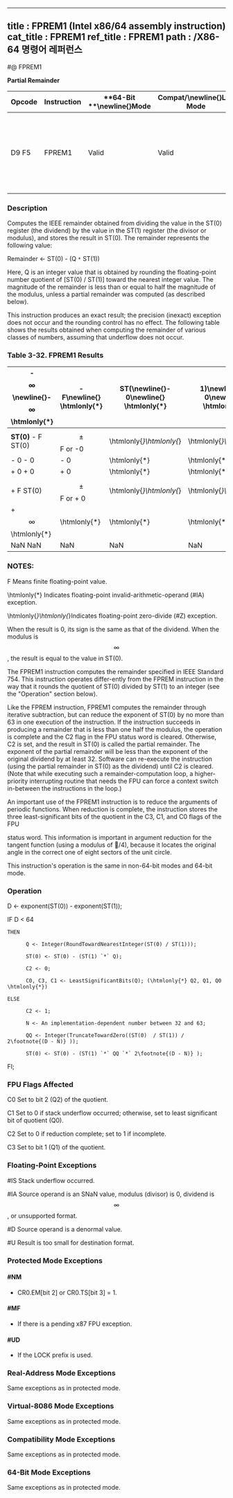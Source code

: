 ----------------------------
title : FPREM1 (Intel x86/64 assembly instruction)
cat_title : FPREM1
ref_title : FPREM1
path : /X86-64 명령어 레퍼런스
----------------------------
#@ FPREM1

**Partial Remainder**

|**Opcode**|**Instruction**|**64-Bit **\newline{}**Mode**|**Compat/**\newline{}**Leg Mode**|**Description**|
|----------|---------------|-----------------------------|---------------------------------|---------------|
|D9 F5|FPREM1|Valid|Valid|Replace ST(0) with the IEEE remainder obtained from dividing ST(0) by ST(1).|
### Description


Computes the IEEE remainder obtained from dividing the value in the ST(0) register (the dividend) by the value in the ST(1) register (the divisor or modulus), and stores the result in ST(0). The remainder represents the following value:

Remainder <- ST(0) - (Q `*` ST(1))

Here, Q is an integer value that is obtained by rounding the floating-point number quotient of [ST(0) / ST(1)] toward the nearest integer value. The magnitude of the remainder is less than or equal to half the magnitude of the modulus, unless a partial remainder was computed (as described below).

This instruction produces an exact result; the precision (inexact) exception does not occur and the rounding control has no effect. The following table shows the results obtained when computing the remainder of various classes of numbers, assuming that underflow does not occur.

### Table 3-32.  FPREM1 Results


|- $$\infty$$\newline{}- $$\infty$$ \htmlonly{*}|- F\newline{} \htmlonly{*}|**ST(**\newline{}- 0\newline{} \htmlonly{*}|**1)**\newline{}      + 0\newline{}        \htmlonly{*}|+ F\newline{} \htmlonly{*}|+ $$\infty$$\newline{} \htmlonly{*}|NaN\newline{}NaN|
|-----------------------------------------------|--------------------------|-------------------------------------------|-------------------------------------------------------|--------------------------|-----------------------------------|----------------|
|**ST(0)** - F ST(0)|$$\pm$$F or -0|\htmlonly{*}\htmlonly{*}|\htmlonly{*}\htmlonly{*}|$$\pm$$ F or - 0|ST(0)|NaN|
|- 0 - 0|- 0|\htmlonly{*}|\htmlonly{*}|- 0|-0|NaN|
|+ 0 + 0|+ 0|\htmlonly{*}|\htmlonly{*}|+ 0|+0|NaN|
|+ F ST(0)|$$\pm$$ F or + 0|\htmlonly{*}\htmlonly{*}|\htmlonly{*}\htmlonly{*}|$$\pm$$ F or + 0|ST(0)|NaN|
|+ $$\infty$$ \htmlonly{*}|\htmlonly{*}|\htmlonly{*}|\htmlonly{*}|\htmlonly{*}|\htmlonly{*}|NaN|
|NaN NaN|NaN|NaN|NaN|NaN|NaN|NaN|
###  NOTES:


F Means finite floating-point value.

 \htmlonly{*} Indicates floating-point invalid-arithmetic-operand (#IA) exception.

 \htmlonly{*}\htmlonly{*}Indicates floating-point zero-divide (#Z) exception.

When the result is 0, its sign is the same as that of the dividend. When the modulus is $$\infty$$, the result is equal to the value in ST(0). 

The FPREM1 instruction computes the remainder specified in IEEE Standard 754. This instruction operates differ-ently from the FPREM instruction in the way that it rounds the quotient of ST(0) divided by ST(1) to an integer (see the "Operation" section below).

Like the FPREM instruction, FPREM1 computes the remainder through iterative subtraction, but can reduce the exponent of ST(0) by no more than 63 in one execution of the instruction. If the instruction succeeds in producing a remainder that is less than one half the modulus, the operation is complete and the C2 flag in the FPU status word is cleared. Otherwise, C2 is set, and the result in ST(0) is called the partial remainder. The exponent of the partial remainder will be less than the exponent of the original dividend by at least 32. Software can re-execute the instruction (using the partial remainder in ST(0) as the dividend) until C2 is cleared. (Note that while executing such a remainder-computation loop, a higher-priority interrupting routine that needs the FPU can force a context switch in-between the instructions in the loop.)

An important use of the FPREM1 instruction is to reduce the arguments of periodic functions. When reduction is complete, the instruction stores the three least-significant bits of the quotient in the C3, C1, and C0 flags of the FPU 



status word. This information is important in argument reduction for the tangent function (using a modulus of /4), because it locates the original angle in the correct one of eight sectors of the unit circle.

This instruction's operation is the same in non-64-bit modes and 64-bit mode.

### Operation 


D <- exponent(ST(0)) - exponent(ST(1));

IF D < 64

    THEN

          Q <- Integer(RoundTowardNearestInteger(ST(0) / ST(1)));

          ST(0) <- ST(0) - (ST(1) `*` Q);

          C2 <- 0;

          C0, C3, C1 <- LeastSignificantBits(Q); (\htmlonly{*} Q2, Q1, Q0 \htmlonly{*})

    ELSE

          C2 <- 1;

          N <- An implementation-dependent number between 32 and 63;

          QQ <- Integer(TruncateTowardZero((ST(0)  / ST(1)) / 2\footnote{(D - N)} ));

          ST(0) <- ST(0) - (ST(1) `*` QQ `*` 2\footnote{(D - N)} ); 

FI;

### FPU Flags Affected


C0 Set to bit 2 (Q2) of the quotient.

C1 Set to 0 if stack underflow occurred; otherwise, set to least significant bit of quotient (Q0).

C2 Set to 0 if reduction complete; set to 1 if incomplete.

C3  Set to bit 1 (Q1) of the quotient.

### Floating-Point Exceptions


#IS Stack underflow occurred.

#IA Source operand is an SNaN value, modulus (divisor) is 0, dividend is $$\infty$$, or unsupported format.

#D Source operand is a denormal value.

#U Result is too small for destination format.


### Protected Mode Exceptions

#### #NM
* CR0.EM[bit 2] or CR0.TS[bit 3] = 1.

#### #MF
* If there is a pending x87 FPU exception.

#### #UD
* If the LOCK prefix is used.

### Real-Address Mode Exceptions



Same exceptions as in protected mode.


### Virtual-8086 Mode Exceptions



Same exceptions as in protected mode.


### Compatibility Mode Exceptions



Same exceptions as in protected mode.


### 64-Bit Mode Exceptions



Same exceptions as in protected mode.


